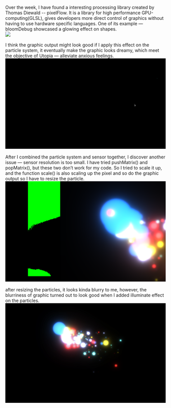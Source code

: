 Over the week, I have found a interesting processing library created by Thomas Diewald -- pixelFlow. It is a library for high performance GPU-computing(GLSL), gives developers more direct control of graphics without having to use hardware specific languages. One of its example —bloomDebug showcased a glowing effect on shapes. <br/>
<img src = "images/bloom.gif">

I think the graphic output might look good if I apply this effect on the particle system, it eventually make the graphic looks dreamy, which meet the objective of Utopia — alleviate anxious feelings. <br/>
<img src = "images/dreamy.gif">

After I combined the particle system and sensor together, I discover another issue — sensor resolution is too small. I have tried pushMatrix() and popMatrix(), but these two don’t work for my code. So I tried to scale it up, and the function scale() is also scaling up the pixel and so do the graphic output so I have to resize the particle. <br/>
<img src = "images/scale.png" width = 725> 

after resizing the particles, it looks kinda blurry to me, however, the blurriness of graphic turned out to look good when I added illuminate effect on the particles.<br/>
<img src = "images/blur.png" width = 725> 



